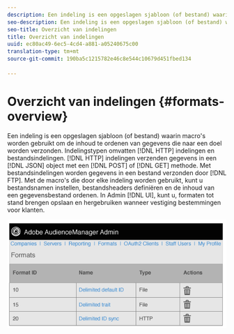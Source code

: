 ```yaml
---
description: Een indeling is een opgeslagen sjabloon (of bestand) waarin macro's worden gebruikt om de inhoud te ordenen van gegevens die naar een doel worden verzonden. Indelingstypen zijn onder andere HTTP-indelingen en bestandsindelingen. HTTP-indelingen verzenden gegevens in een JSON-object met een POST- of GET-methode. Met bestandsindelingen worden gegevens in een bestand verzonden door FTP. Met de macro's die door elke indeling worden gebruikt, kunt u bestandsnamen instellen, bestandsheaders definiëren en de inhoud van een gegevensbestand ordenen. In Admin UI, kunt u, formaten tot stand brengen opslaan en hergebruiken wanneer vestiging bestemmingen voor klanten.
seo-description: Een indeling is een opgeslagen sjabloon (of bestand) waarin macro's worden gebruikt om de inhoud te ordenen van gegevens die naar een doel worden verzonden. Indelingstypen zijn onder andere HTTP-indelingen en bestandsindelingen. HTTP-indelingen verzenden gegevens in een JSON-object met een POST- of GET-methode. Met bestandsindelingen worden gegevens in een bestand verzonden door FTP. Met de macro's die door elke indeling worden gebruikt, kunt u bestandsnamen instellen, bestandsheaders definiëren en de inhoud van een gegevensbestand ordenen. In Admin UI, kunt u, formaten tot stand brengen opslaan en hergebruiken wanneer vestiging bestemmingen voor klanten.
seo-title: Overzicht van indelingen
title: Overzicht van indelingen
uuid: ec80ac49-6ec5-4cd4-a881-a05240675c00
translation-type: tm+mt
source-git-commit: 190ba5c1215782e46c8e544c10679d451fbed134

---
```



# Overzicht van indelingen {#formats-overview}

Een indeling is een opgeslagen sjabloon (of bestand) waarin macro&#39;s worden gebruikt om de inhoud te ordenen van gegevens die naar een doel worden verzonden. Indelingstypen omvatten [!DNL HTTP] indelingen en bestandsindelingen. [!DNL HTTP] indelingen verzenden gegevens in een [!DNL JSON] object met een [!DNL POST] of [!DNL GET] methode. Met bestandsindelingen worden gegevens in een bestand verzonden door [!DNL FTP]. Met de macro&#39;s die door elke indeling worden gebruikt, kunt u bestandsnamen instellen, bestandsheaders definiëren en de inhoud van een gegevensbestand ordenen. In Admin [!DNL UI], kunt u, formaten tot stand brengen opslaan en hergebruiken wanneer vestiging bestemmingen voor klanten.

![](assets/formats.png)